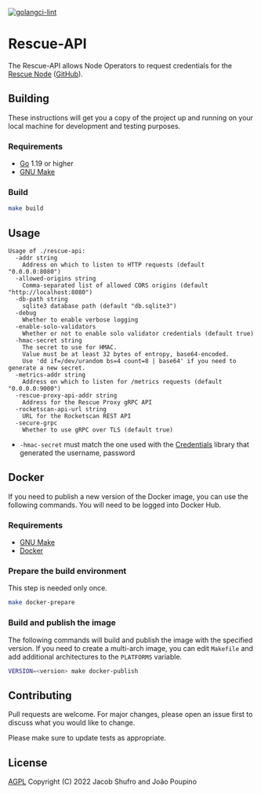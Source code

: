 [![golangci-lint](https://github.com/Rocket-Rescue-Node/rescue-proxy/actions/workflows/golangci-lint.yml/badge.svg)](https://github.com/Rocket-Rescue-Node/rescue-proxy/actions/workflows/golangci-lint.yml)

# Rescue-API

The Rescue-API allows Node Operators to request credentials for the [Rescue Node](https://rescuenode.com)
([GitHub](https://github.com/Rocket-Rescue-Node/rescue-proxy)).


## Building

These instructions will get you a copy of the project up and running on your local
machine for development and testing purposes.

### Requirements

  * [Go](https://golang.org/doc/install) 1.19 or higher
  * [GNU Make](https://www.gnu.org/software/make/)

### Build

```bash
make build
```

## Usage

```
Usage of ./rescue-api:
  -addr string
	Address on which to listen to HTTP requests (default "0.0.0.0:8080")
  -allowed-origins string
	Comma-separated list of allowed CORS origins (default "http://localhost:8080")
  -db-path string
	sqlite3 database path (default "db.sqlite3")
  -debug
	Whether to enable verbose logging
  -enable-solo-validators
	Whether or not to enable solo validator credentials (default true)
  -hmac-secret string
	The secret to use for HMAC.
	Value must be at least 32 bytes of entropy, base64-encoded.
	Use 'dd if=/dev/urandom bs=4 count=8 | base64' if you need to generate a new secret.
  -metrics-addr string
	Address on which to listen for /metrics requests (default "0.0.0.0:9000")
  -rescue-proxy-api-addr string
	Address for the Rescue Proxy gRPC API
  -rocketscan-api-url string
	URL for the Rocketscan REST API
  -secure-grpc
	Whether to use gRPC over TLS (default true)
```

  * `-hmac-secret` must match the one used with the
  [Credentials](https://github.com/Rocket-Rescue-Node/credentials) library
  that generated the username, password

## Docker

If you need to publish a new version of the Docker image, you can use the following
commands. You will need to be logged into Docker Hub.

### Requirements

  * [GNU Make](https://www.gnu.org/software/make/)
  * [Docker](https://docs.docker.com/get-docker/)

### Prepare the build environment

This step is needed only once.

```bash
make docker-prepare
```

### Build and publish the image

The following commands will build and publish the image with the specified version.
If you need to create a multi-arch image, you can edit `Makefile` and add
additional architectures to the `PLATFORMS` variable.

```bash
VERSION=<version> make docker-publish
```

## Contributing

Pull requests are welcome. For major changes, please open an issue first
to discuss what you would like to change.

Please make sure to update tests as appropriate.

## License

[AGPL](https://www.gnu.org/licenses/agpl-3.0.en.html)
Copyright (C) 2022 Jacob Shufro and João Poupino

